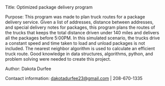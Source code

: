 Title: Optimized package delivery program

Purpose: This program was made to plan truck routes for a package delivery service. Given a list of addresses, distance between addresses, and special delivery notes for packages, this program plans the routes of the trucks that keeps the total distance driven under 140 miles and delivers all the packages before 5:00PM. In this simulated scenario, the trucks drive a constant speed and time taken to load and unload packages is not included. The nearest neighbor algorithm is used to calculate an efficient truck route. Good knowledge in data structures, algorithms, python, and problem solving were needed to create this project. 

Author: Dakota Durfee

Contaact information: dakotadurfee23@gmail.com | 208-670-1335
